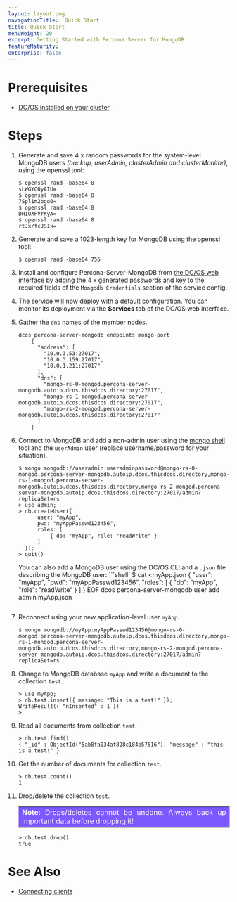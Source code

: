 ```yaml
---
layout: layout.pug
navigationTitle:  Quick Start
title: Quick Start
menuWeight: 20
excerpt: Getting Started with Percona Server for MongoDB
featureMaturity:
enterprise: false
---
```


# Prerequisites

- [DC/OS installed on your cluster](https://docs.mesosphere.com/latest/administration/installing/).

# Steps

1. Generate and save 4 x random passwords for the system-level MongoDB users *(backup, userAdmin, clusterAdmin and clusterMonitor)*, using the openssl tool:
    ```shell
    $ openssl rand -base64 8
    sLWGYC0yAIU=
    $ openssl rand -base64 8
    7Spl1m2bgo0=
    $ openssl rand -base64 8
    DH1UXPVrKyA=
    $ openssl rand -base64 8
    rtJx/fcJSIk=
    ```

1. Generate and save a 1023-length key for MongoDB using the openssl tool:
    ```shell
    $ openssl rand -base64 756
    ```

1. Install and configure Percona-Server-MongoDB from [the DC/OS web interface](https://docs.mesosphere.com/latest/usage/webinterface/) by adding the 4 x generated passwords and key to the required fields of the `Mongodb Credentials` section of the service config.

1. The service will now deploy with a default configuration. You can monitor its deployment via the **Services** tab of the DC/OS web interface.

1. Gather the `dns` names of the member nodes.
    ```shell
   dcos percona-server-mongodb endpoints mongo-port
        {
          "address": [
            "10.0.3.53:27017",
            "10.0.3.159:27017",
            "10.0.1.211:27017"
          ],
          "dns": [
            "mongo-rs-0-mongod.percona-server-mongodb.autoip.dcos.thisdcos.directory:27017",
            "mongo-rs-1-mongod.percona-server-mongodb.autoip.dcos.thisdcos.directory:27017",
            "mongo-rs-2-mongod.percona-server-mongodb.autoip.dcos.thisdcos.directory:27017"
          ]
        }
    ```
1. Connect to MongoDB and add a non-admin user using the [mongo shell](https://docs.mongodb.com/manual/mongo/) tool and the `userAdmin` user (replace username/password for your situation).
    ```shell
    $ mongo mongodb://useradmin:useradminpassword@mongo-rs-0-mongod.percona-server-mongodb.autoip.dcos.thisdcos.directory,mongo-rs-1-mongod.percona-server-mongodb.autoip.dcos.thisdcos.directory,mongo-rs-2-mongod.percona-server-mongodb.autoip.dcos.thisdcos.directory:27017/admin?replicaSet=rs
    > use admin;
    > db.createUser({
          user: "myApp",
          pwd: "myAppPasswd123456",
          roles: [
              { db: "myApp", role: "readWrite" }
          ]
      });
    > quit()
    ```

     You can also add a MongoDB user using the DC/OS CLI and a `.json` file describing the MongoDB user:
    ```shell`
    $ cat <<EOF >myApp.json
    {
          "user": "myApp",
          "pwd": "myAppPasswd123456",
          "roles": [
              { "db": "myApp", "role": "readWrite" }
          ]
    }
    EOF
   dcos percona-server-mongodb user add admin myApp.json
    ```

1. Reconnect using your new application-level user `myApp`.
    ```shell
    $ mongo mongodb://myApp:myAppPasswd123456@mongo-rs-0-mongod.percona-server-mongodb.autoip.dcos.thisdcos.directory,mongo-rs-1-mongod.percona-server-mongodb.autoip.dcos.thisdcos.directory,mongo-rs-2-mongod.percona-server-mongodb.autoip.dcos.thisdcos.directory:27017/admin?replicaSet=rs
    ```
1. Change to MongoDB database `myApp` and write a document to the collection `test`.
    ```shell
    > use myApp;
    > db.test.insert({ message: "This is a test!" });
    WriteResult({ "nInserted" : 1 })
    >
    ```
1. Read all documents from collection `test`.
    ```shell
    > db.test.find()
    { "_id" : ObjectId("5ab8fa034af828c184b57616"), "message" : "this is a test!" }
    ```
1. Get the number of documents for collection `test`.
    ```shell
    > db.test.count()
    1
    ```
1. Drop/delete the collection `test`.

    <table class=“table” bgcolor=#7d58ff>
    <tr> 
        <td align=justify style=color:white><strong>Note:</strong> Drops/deletes cannot be undone. Always back up important data before dropping it!</td> 
    </tr> 
    </table>
    
    ```shell
    > db.test.drop()
    true
    ```

# See Also

- [Connecting clients](https://docs.mesosphere.com/services/percona-server-mongodb/0.4.0-3.6.6/connecting-clients/)
